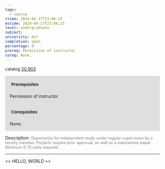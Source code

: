 ```yaml
---
tags:
  - course
ctime: 2024-04-17T23:06:23
mstime: 2024-04-17T23:06:23
level: undergraduate
subject: 
university: mit
completion: open
percentage: 0
prereq: Permission of instructor
coreq: None.
---
```


catalog [20.903](http://student.mit.edu/catalog/m20a.html#20.903)

<span style="display: block; padding: 15px; background-color: rgb(100, 100, 100, 0.2);"><font id="m_prereq2058_0" style="display: block; font-family: Arial, sans-serif; font-weight: bold; padding: 5px">Prerequisites</font><br><span id="prereq2058_0">Permission of instructor</span></span>
<span style="display: block; padding: 15px; background-color: rgb(100, 100, 100, 0.2);"><font id="m_coreq2058_0" style="display: block; font-family: Arial, sans-serif; font-weight: bold; padding: 5px">Corequisites</font><br><span id="coreq2058_0">None.</span></span>

<font style="">Description:</font>
<font style="color: grey; font-size: 0.8rem;">Opportunity for independent study under regular supervision by a faculty member. Projects require prior approval, as well as a substantive paper. Minimum 6-12 units required.</font>



---

<< HELLO, WORLD >>
